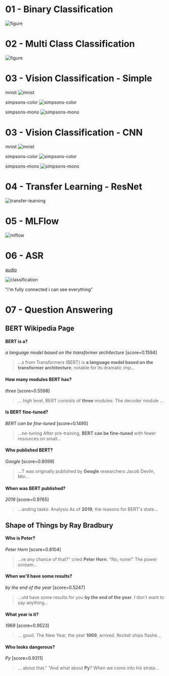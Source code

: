 # 01 - Binary Classification
![figure](readme/figure_01.png)

# 02 - Multi Class Classification
![figure](readme/figure_02.png)

# 03 - Vision Classification - Simple
mnist
![mnist](readme/figure_03-simple-mnist.png)

simpsons-color
![simpsons-color](readme/figure_03-simple-simpsons-color.png)

simpsons-mono
![simpsons-mono](readme/figure_03-simple-simpsons-mono.png)

# 03 - Vision Classification - CNN
mnist
![mnist](readme/figure_03-cnn-mnist.png)

simpsons-color
![simpsons-color](readme/figure_03-cnn-simpsons-color.png)

simpsons-mono
![simpsons-mono](readme/figure_03-cnn-simpsons-mono.png)

# 04 - Transfer Learning - ResNet
![transfer-learning](readme/figure_04-transfer-learning.png)

# 05 - MLFlow
![mlflow](readme/figure_05-mlflow.png)

# 06 - ASR
[audio](readme/figure_06-audio.ogg)


![classification](readme/figure_06-classification.png)


"i'm fully connected i can see everything"

# 07 - Question Answering

## BERT Wikipedia Page

#### BERT is a?
*a language model based on the transformer architecture* [score=0.1594]
> ...s from Transformers (BERT) is **a language model based on the transformer architecture**, notable for its dramatic imp...


#### How many modules BERT has?
*three* [score=0.5598]
> ... high level, BERT consists of **three** modules:  The decoder module ...


#### Is BERT fine-tuned?
*BERT can be fine-tuned* [score=0.1495]
> ...ne-tuning After pre-training, **BERT can be fine-tuned** with fewer resources on small...


#### Who published BERT?
*Google* [score=0.8099]
> ...T was originally published by **Google** researchers Jacob Devlin, Min...


#### When was BERT published?
*2019* [score=0.9765]
> ...anding tasks:  Analysis As of **2019**, the reasons for BERT's state...


## Shape of Things by Ray Bradbury

#### Who is Peter?
*Peter Horn* [score=0.8104]
> ...re any chance of that?" cried **Peter Horn**. "No, none!" The power scream...


#### When we'll have some results?
*by the end of the year* [score=0.5247]
> ...uld have some results for you **by the end of the year**. I don't want to say anything...


#### What year is it?
*1969* [score=0.9523]
> ... good. The New Year, the year **1969**, arrived. Rocket ships flashe...


#### Who looks dangerous?
*Py* [score=0.9311]
> ... about that." "And what about **Py**? When we come into his strata...
